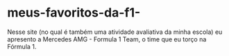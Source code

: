 # meus-favoritos-da-f1-
Nesse site (no qual é também uma atividade avaliativa da minha escola) eu apresento a Mercedes AMG - Formula 1 Team, o time que eu torço na Fórmula 1.
